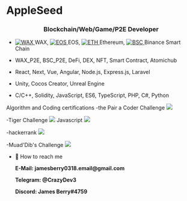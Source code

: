 # AppleSeed


<h3 align="center">Blockchain/Web/Game/P2E Developer</h3>




- <a href = "https://raw.githubusercontent.com/nullablebool/crypto-icons/master/32x32/WAX-32.png">
      <img src="https://raw.githubusercontent.com/nullablebool/crypto-icons/master/32x32/WAX-32.png" alt="WAX" title="WAX (WAXP)" style="max-width: 100%;">
    </a>WAX, 
    <a href = "https://raw.githubusercontent.com/nullablebool/crypto-icons/master/32x32/EOS-32.png">
    <img src="https://raw.githubusercontent.com/nullablebool/crypto-icons/master/32x32/EOS-32.png" alt="EOS" title="WAX (WAXP)" style="max-width: 100%;">
    </a>EOS, 
    <a href = "https://raw.githubusercontent.com/nullablebool/crypto-icons/master/32x32/ETH-32.png">
    <img src="https://raw.githubusercontent.com/nullablebool/crypto-icons/master/32x32/ETH-32.png" alt="ETH" title="WAX (WAXP)" style="max-width: 100%;">
    </a>Ethereum, 
    <a href = "https://raw.githubusercontent.com/nullablebool/crypto-icons/master/32x32/BNB-32.png">
    <img src="https://raw.githubusercontent.com/nullablebool/crypto-icons/master/32x32/BNB-32.png" alt="BSC" title="WAX (WAXP)" style="max-width: 100%;">
    </a>Binance Smart Chain

- WAX_P2E, BSC_P2E, DeFi, DEX, NFT, Smart Contract, Atomichub
- React, Next, Vue, Angular, Node.js, Express.js, Laravel
- Unity, Cocos Creator, Unreal Engine
- C/C++, Solidity, JavaScript, ES6, TypeScript, PHP, C#, Python

Algorithm and Coding certifications
-the Pair a Coder Challenge
<img src = "https://app.codility.com/cert/view/cert9MUMX3-89JH5PH5AZUDVTPU" />

-Tiger Challenge
<img src = "https://app.codility.com/cert/view/certRUCBQM-NWN7CNNWRB523T4X" />
Javascript
<img src = "https://app.codility.com/cert/view/cert63GTFK-5BKEMUNF28Q5BRX5" />

-hackerrank
<img src = "https://www.hackerrank.com/certificates/bd1ecdad2194" />

-Muad'Dib's Challenge
<img src = "https://app.codility.com/cert/view/cert39X3A4-22GFWTYE2FY9ZX4A" />

- 🤝 How to reach me 
  <p><b>E-Mail: jamesberry0318.email@gmail.com</b></p>
  <p><b>Telegram: @CrazyDev3</b></p>
  <p><b>Discord: James Berry#4759</b></p>
